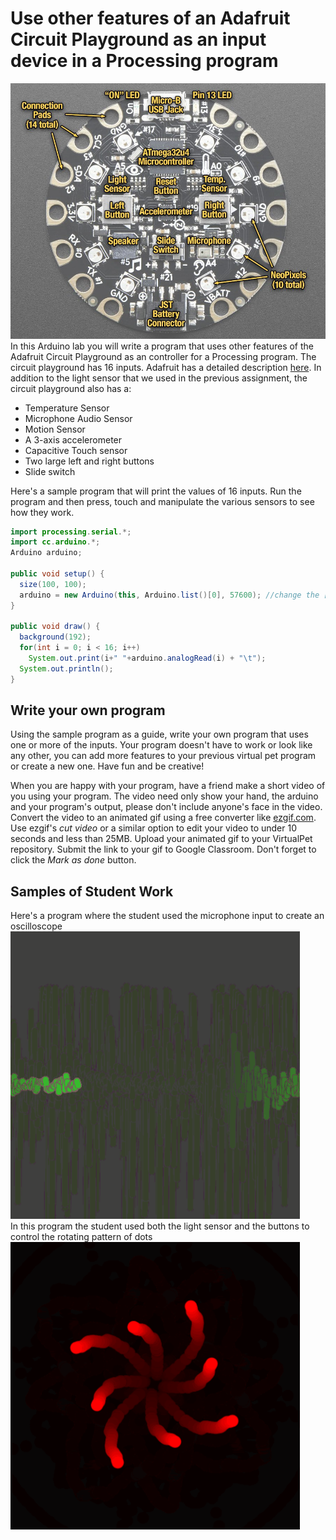   
Use other features of an Adafruit Circuit Playground as an input device in a Processing program
===============================================================================================
![](CircuitPlaygroundLabeled.jpg)    
In this Arduino lab you will write a program that uses other features of the Adafruit Circuit Playground as an controller for a Processing program. The circuit playground has 16 inputs. Adafruit has a detailed description [here](https://learn.adafruit.com/introducing-circuit-playground/guided-tour). In addition to the light sensor that we used in the previous assignment, the circuit playground also has a:
* Temperature Sensor
* Microphone Audio Sensor
* Motion Sensor
* A 3-axis accelerometer
* Capacitive Touch sensor
* Two large left and right buttons
* Slide switch 

Here's a sample program that will print the values of 16 inputs. Run the program and then press, touch and manipulate the various sensors to see how they work.
```java {.line-numbers}
import processing.serial.*;
import cc.arduino.*;
Arduino arduino;

public void setup() {
  size(100, 100);
  arduino = new Arduino(this, Arduino.list()[0], 57600); //change the [0] to a [1] or [2] etc. if your program doesn't work
}

public void draw() {
  background(192);
  for(int i = 0; i < 16; i++)
    System.out.print(i+" "+arduino.analogRead(i) + "\t");
  System.out.println();
}
```
Write your own program
----------------------
Using the sample program as a guide, write your own program that uses one or more of the inputs. Your program doesn't have to work or look like any other, you can add more features to your previous virtual pet program or create a new one. Have fun and be creative! 

When you are happy with your program, have a friend make a short video of you using your program. The video need only show your hand, the arduino and your program's output, please don't include anyone's face in the video. Convert the video to an animated gif using a free converter like [ezgif.com](https://ezgif.com/). Use ezgif's *cut video* or a similar option to edit your video to under 10 seconds and less than 25MB. Upload your animated gif to your VirtualPet repository. Submit the link to your gif to Google Classroom. Don't forget to click the *Mark as done* button. 

Samples of Student Work
-----------------------
Here's a program where the student used the microphone input to create an oscilloscope   
![](Oscilloscope1.gif)   
In this program the student used both the light sensor and the buttons to control the rotating pattern of dots
![](Shapes.gif)   
